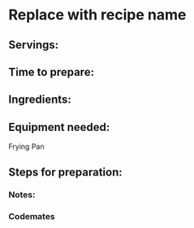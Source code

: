 # Replace with recipe name

## Servings: 

## Time to prepare: 

## Ingredients:


## Equipment needed:
Frying Pan

## Steps for preparation:



### Notes:



### Codemates #
